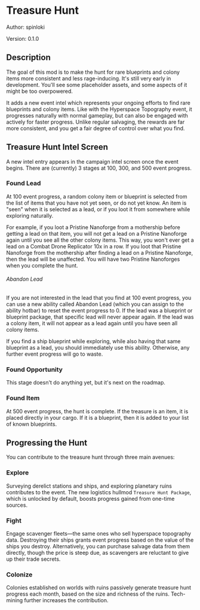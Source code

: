 # Treasure Hunt
Author: spinloki

Version: 0.1.0

## Description
The goal of this mod is to make the hunt for rare blueprints and colony items more consistent and less rage-inducing.
It's still very early in development. You'll see some placeholder assets, and some aspects of it might be too overpowered.

It adds a new event intel which represents your ongoing efforts to find rare blueprints and colony items.
Like with the Hyperspace Topography event, it progresses naturally with normal gameplay, but can also be engaged with actively for faster progress.
Unlike regular salvaging, the rewards are far more consistent, and you get a fair degree of control over what you find.

## Treasure Hunt Intel Screen
A new intel entry appears in the campaign intel screen once the event begins. There are (currently) 3 stages at 100, 300, and 500 event progress.

### Found Lead
At 100 event progress, a random colony item or blueprint is selected from the list of items that you have not yet seen, or do not yet know.
An item is "seen" when it is selected as a lead, or if you loot it from somewhere while exploring naturally.

For example, if you loot a Pristine Nanoforge from a mothership before getting a lead on that item, you will not get a lead
on a Pristine Nanoforge again until you see all the other colony items. This way, you won't ever get a lead on a Combat Drone Replicator
10x in a row. If you loot that Pristine Nanoforge from the mothership after finding a lead on a Pristine Nanoforge, then
the lead will be unaffected. You will have two Pristine Nanoforges when you complete the hunt.

###### Abandon Lead
If you are not interested in the lead that you find at 100 event progress, you can use a new ability called Abandon Lead
(which you can assign to the ability hotbar) to reset the event progress to 0.
If the lead was a blueprint or blueprint package, that specific lead will never appear again.
If the lead was a colony item, it will not appear as a lead again until you have seen all colony items.

If you find a ship blueprint while exploring, while also having that same blueprint as a lead, you should immediately use this ability.
Otherwise, any further event progress will go to waste.

### Found Opportunity
This stage doesn't do anything yet, but it's next on the roadmap.

### Found Item
At 500 event progress, the hunt is complete. If the treasure is an item, it is placed directly in your cargo. 
If it is a blueprint, then it is added to your list of known blueprints.

## Progressing the Hunt
You can contribute to the treasure hunt through three main avenues:

### Explore
Surveying derelict stations and ships, and exploring planetary ruins contributes to the event. 
The new logistics hullmod `Treasure Hunt Package`, which is unlocked by default, boosts progress gained from one-time sources.

### Fight
Engage scavenger fleets—the same ones who sell hyperspace topography data. 
Destroying their ships grants event progress based on the value of the ships you destroy.
Alternatively, you can purchase salvage data from them directly, though the price is steep due,
as scavengers are reluctant to give up their trade secrets.

### Colonize
Colonies established on worlds with ruins passively generate treasure hunt progress each month, based on the size and richness of the ruins. 
Tech-mining further increases the contribution.
